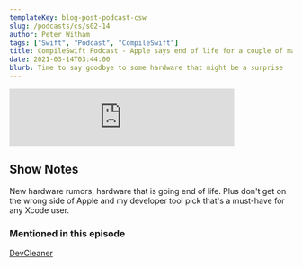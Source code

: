 ```yaml
---
templateKey: blog-post-podcast-csw
slug: /podcasts/cs/s02-14
author: Peter Witham
tags: ["Swift", "Podcast", "CompileSwift"]
title: CompileSwift Podcast - Apple says end of life for a couple of machines. Hardware rumors and don't whisper secrets.
date: 2021-03-14T03:44:00
blurb: Time to say goodbye to some hardware that might be a surprise
---
```


<iframe src="https://anchor.fm/compileswift/embed/episodes/Apple-says-end-of-life-for-a-couple-of-machines--Hardware-rumors-and-dont-whisper-secrets-esh1j5" height="102px" width="400px" frameborder="0" scrolling="no"></iframe>

## Show Notes

New hardware rumors, hardware that is going end of life. Plus don't get on the wrong side of Apple and my developer tool pick that's a must-have for any Xcode user.

### Mentioned in this episode

[DevCleaner](https://itunes.apple.com/us/app/id1388020431?at=1010lv3Y)
